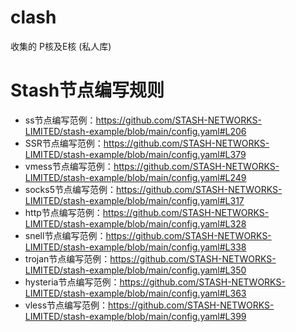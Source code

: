 # clash
收集的
P核及E核
(私人库)


# Stash节点编写规则
* ss节点编写范例：https://github.com/STASH-NETWORKS-LIMITED/stash-example/blob/main/config.yaml#L206
* SSR节点编写范例：https://github.com/STASH-NETWORKS-LIMITED/stash-example/blob/main/config.yaml#L379
* vmess节点编写范例：https://github.com/STASH-NETWORKS-LIMITED/stash-example/blob/main/config.yaml#L249
* socks5节点编写范例：https://github.com/STASH-NETWORKS-LIMITED/stash-example/blob/main/config.yaml#L317
* http节点编写范例：https://github.com/STASH-NETWORKS-LIMITED/stash-example/blob/main/config.yaml#L328
* snell节点编写范例：https://github.com/STASH-NETWORKS-LIMITED/stash-example/blob/main/config.yaml#L338
* trojan节点编写范例：https://github.com/STASH-NETWORKS-LIMITED/stash-example/blob/main/config.yaml#L350
* hysteria节点编写范例：https://github.com/STASH-NETWORKS-LIMITED/stash-example/blob/main/config.yaml#L363
* vless节点编写范例：https://github.com/STASH-NETWORKS-LIMITED/stash-example/blob/main/config.yaml#L399
